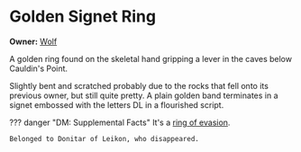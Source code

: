 # Golden Signet Ring

**Owner:** [Wolf](../characters/wolf.md)

A golden ring found on the skeletal hand gripping a lever in the caves below Cauldin's Point.

Slightly bent and scratched probably due to the rocks that fell onto its previous owner, but still quite pretty. A plain golden band terminates in a signet embossed with the letters DL in a flourished script.

??? danger "DM: Supplemental Facts"
    It's a [ring of evasion](https://roll20.net/compendium/dnd5e/Ring%20of%20Evasion#content).

    Belonged to Donitar of Leikon, who disappeared.
